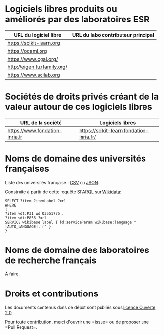 # Logiciels libres produits ou améliorés par des laboratoires ESR

| URL du logiciel libre         | URL du labo contributeur principal |
|-------------------------------|------------------------------------|
| <https://scikit-learn.org>    |                                    |
| <https://ocaml.org>           |                                    |
| <https://www.cgal.org/>       |                                    |
| <http://eigen.tuxfamily.org/> |                                    |
| <https://www.scilab.org>      |                                    |


# Sociétés de droits privés créant de la valeur autour de ces logiciels libres 

| URL de la société                | Logiciels libres                           |
|----------------------------------|--------------------------------------------|
| <https://www.fondation-inria.fr> | <https://scikit-learn.fondation-inria.fr/> |

# Noms de domaine des universités françaises

Liste des universités française : [CSV](universites-francaises.csv) ou [JSON](universites-francaises.json).

Construite à partir de cette requête SPARQL sur [Wikidata](https://query.wikidata.org/):

    SELECT ?item ?itemLabel ?url
    WHERE
    {
    ?item wdt:P31 wd:Q3551775 .
    ?item wdt:P856 ?url
    SERVICE wikibase:label { bd:serviceParam wikibase:language "[AUTO_LANGUAGE],fr" }
    }

# Noms de domaine des laboratoires de recherche français

À faire.

# Droits et contributions	

Les documents contenus dans ce dépôt sont publiés sous [licence Ouverte 2.0](LICENSE.txt).

Pour toute contribution, merci d'ouvrir une =issue= ou de proposer une
=Pull Request=.

